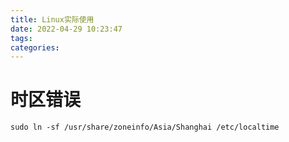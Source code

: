 ```yaml
---
title: Linux实际使用
date: 2022-04-29 10:23:47
tags:
categories:
---
```


# 时区错误

```
sudo ln -sf /usr/share/zoneinfo/Asia/Shanghai /etc/localtime
```

